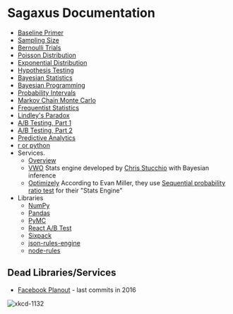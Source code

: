 # Sagaxus Documentation

* [Baseline Primer](./baseline-primer.md)
* [Sampling Size](./sampling-size.md)
* [Bernoulli Trials](./bernoulli-trials.md)
* [Poisson Distribution](./poisson.md)
* [Exponential Distribution](./exponential.md)
* [Hypothesis Testing](./hypothesis-testing.md)
* [Bayesian Statistics](./bayesian-statistics.md)
* [Bayesian Programming](./bayesian-programming.md)
* [Probability Intervals](./probability-intervals.md)
* [Markov Chain Monte Carlo](./mcmc.md)
* [Frequentist Statistics](./frequentist-statistics.md)
* [Lindley's Paradox](./lindleys-paradox.md)
* [A/B Testing, Part 1](./ab-testing-part-1.md)
* [A/B Testing, Part 2](./ab-testing-part-2.md)
* [Predictive Analytics](./predictive-analytics.md)
* [r or python](./r-or-python.md)
* Services.
  * [Overview](./services/README.md)
  * [VWO](https://vwo.com/) Stats engine developed by [Chris Stucchio](https://www.chrisstucchio.com/) with Bayesian inference
  * [Optimizely](./services/optimizely.md) According to Evan Miller, they use [Sequential probability ratio test](https://en.wikipedia.org/wiki/Sequential_probability_ratio_test) for their "Stats Engine"
* Libraries
  * [NumPy](./libraries/numpy.md)
  * [Pandas](./libraries/pandas.md)
  * [PyMC](./libraries/pymc.md)
  * [React A/B Test](./libraries/react-ab-test.md)
  * [Sixpack](./libraries/sixpack.md)
  * [json-rules-engine](./libraries/json-rules-engine.md)
  * [node-rules](./libraries/node-rules.md)

## Dead Libraries/Services

* [Facebook Planout](http://facebook.github.io/planout/) - last commits in 2016


![xkcd-1132](https://imgs.xkcd.com/comics/frequentists_vs_bayesians_2x.png)
